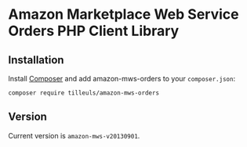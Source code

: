 Amazon Marketplace Web Service Orders PHP Client Library
=================================================

Installation
------------

Install [Composer](http://getcomposer.org/) and add amazon-mws-orders to your `composer.json`:

    composer require tilleuls/amazon-mws-orders

Version
-------

Current version is `amazon-mws-v20130901`.
